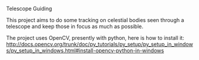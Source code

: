 
Telescope Guiding

This project aims to do some tracking on celestial bodies seen through a telescope and keep those in focus as much as possible.

The project uses OpenCV, presently with python, here is how to install it:
http://docs.opencv.org/trunk/doc/py_tutorials/py_setup/py_setup_in_windows/py_setup_in_windows.html#install-opencv-python-in-windows
